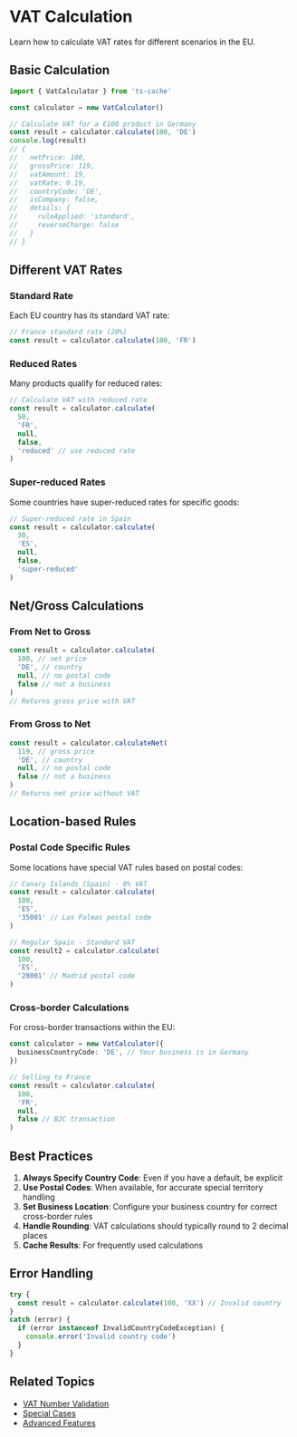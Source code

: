 # VAT Calculation

Learn how to calculate VAT rates for different scenarios in the EU.

## Basic Calculation

```typescript
import { VatCalculator } from 'ts-cache'

const calculator = new VatCalculator()

// Calculate VAT for a €100 product in Germany
const result = calculator.calculate(100, 'DE')
console.log(result)
// {
//   netPrice: 100,
//   grossPrice: 119,
//   vatAmount: 19,
//   vatRate: 0.19,
//   countryCode: 'DE',
//   isCompany: false,
//   details: {
//     ruleApplied: 'standard',
//     reverseCharge: false
//   }
// }
```

## Different VAT Rates

### Standard Rate

Each EU country has its standard VAT rate:

```typescript
// France standard rate (20%)
const result = calculator.calculate(100, 'FR')
```

### Reduced Rates

Many products qualify for reduced rates:

```typescript
// Calculate VAT with reduced rate
const result = calculator.calculate(
  50,
  'FR',
  null,
  false,
  'reduced' // use reduced rate
)
```

### Super-reduced Rates

Some countries have super-reduced rates for specific goods:

```typescript
// Super-reduced rate in Spain
const result = calculator.calculate(
  30,
  'ES',
  null,
  false,
  'super-reduced'
)
```

## Net/Gross Calculations

### From Net to Gross

```typescript
const result = calculator.calculate(
  100, // net price
  'DE', // country
  null, // no postal code
  false // not a business
)
// Returns gross price with VAT
```

### From Gross to Net

```typescript
const result = calculator.calculateNet(
  119, // gross price
  'DE', // country
  null, // no postal code
  false // not a business
)
// Returns net price without VAT
```

## Location-based Rules

### Postal Code Specific Rules

Some locations have special VAT rules based on postal codes:

```typescript
// Canary Islands (Spain) - 0% VAT
const result = calculator.calculate(
  100,
  'ES',
  '35001' // Las Palmas postal code
)

// Regular Spain - Standard VAT
const result2 = calculator.calculate(
  100,
  'ES',
  '28001' // Madrid postal code
)
```

### Cross-border Calculations

For cross-border transactions within the EU:

```typescript
const calculator = new VatCalculator({
  businessCountryCode: 'DE', // Your business is in Germany
})

// Selling to France
const result = calculator.calculate(
  100,
  'FR',
  null,
  false // B2C transaction
)
```

## Best Practices

1. **Always Specify Country Code**: Even if you have a default, be explicit
2. **Use Postal Codes**: When available, for accurate special territory handling
3. **Set Business Location**: Configure your business country for correct cross-border rules
4. **Handle Rounding**: VAT calculations should typically round to 2 decimal places
5. **Cache Results**: For frequently used calculations

## Error Handling

```typescript
try {
  const result = calculator.calculate(100, 'XX') // Invalid country
}
catch (error) {
  if (error instanceof InvalidCountryCodeException) {
    console.error('Invalid country code')
  }
}
```

## Related Topics

- [VAT Number Validation](./vat-validation)
- [Special Cases](./special-cases)
- [Advanced Features](./advanced-features)
